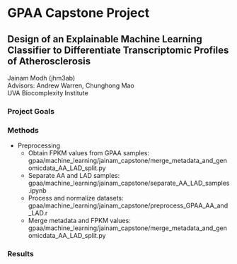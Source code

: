 # GPAA Capstone Project
## Design of an Explainable Machine Learning Classifier to Differentiate Transcriptomic Profiles of Atherosclerosis
Jainam Modh (jhm3ab)  
Advisors: Andrew Warren, Chunghong Mao  
UVA Biocomplexity Institute
### Project Goals
### Methods
- Preprocessing
	- Obtain FPKM values from GPAA samples: gpaa/machine_learning/jainam_capstone/merge_metadata_and_genomicdata_AA_LAD_split.py
	- Separate AA and LAD samples: gpaa/machine_learning/jainam_capstone/separate_AA_LAD_samples.ipynb
	- Process and normalize datasets: gpaa/machine_learning/jainam_capstone/preprocess_GPAA_AA_and_LAD.r
	- Merge metadata and FPKM values: gpaa/machine_learning/jainam_capstone/merge_metadata_and_genomicdata_AA_LAD_split.py
### Results

